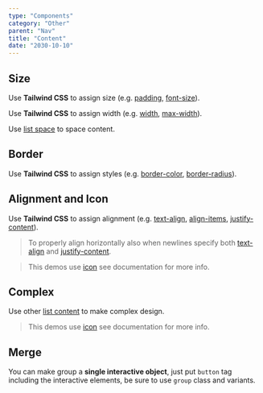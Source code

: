 ```yaml
---
type: "Components"
category: "Other"
parent: "Nav"
title: "Content"
date: "2030-10-10"
---
```


## Size

Use **Tailwind CSS** to assign size (e.g. [padding](https://tailwindcss.com/docs/padding), [font-size](https://tailwindcss.com/docs/font-size)).

Use **Tailwind CSS** to assign width (e.g. [width](https://tailwindcss.com/docs/width), [max-width](https://tailwindcss.com/docs/max-width)).

Use [list space](/components/list/content#space) to space content.

<demo>
  <demoinline src="demos/components/nav/size">
  </demoinline>
</demo>

## Border

Use **Tailwind CSS** to assign styles (e.g. [border-color](https://tailwindcss.com/docs/border-color), [border-radius](https://tailwindcss.com/docs/border-radius)).

<demo>
  <demoinline src="demos/components/nav/border">
  </demoinline>
</demo>

## Alignment and Icon

Use **Tailwind CSS** to assign alignment (e.g. [text-align](https://tailwindcss.com/docs/text-align), [align-items](https://tailwindcss.com/docs/align-items), [justify-content](https://tailwindcss.com/docs/justify-content)).

> To properly align horizontally also when newlines specify both [text-align](https://tailwindcss.com/docs/text-align) and [justify-content](https://tailwindcss.com/docs/justify-content).

> This demos use [icon](/components/icon) see documentation for more info.

<demo>
  <demoinline src="demos/components/nav/alignment">
  </demoinline>
</demo>

## Complex

Use other [list content](/components/list/content) to make complex design.

> This demos use [icon](/components/icon) see documentation for more info.

<demo>
  <demoinline src="demos/components/nav/complex">
  </demoinline>
</demo>

## Merge

You can make group a **single interactive object**, just put `button` tag including the interactive elements, be sure to use `group` class and variants.

<demo>
  <demoinline src="demos/components/nav/merge">
  </demoinline>
</demo>
